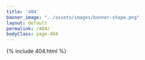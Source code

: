 ```yaml
---
title: '404'
banner_image: "../assets/images/banner-shape.png"
layout: default
permalink: /404/
bodyClass: page-404
---
```


{% include 404.html %}